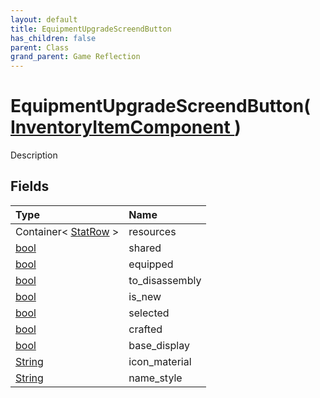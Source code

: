 ```yaml
---
layout: default
title: EquipmentUpgradeScreendButton
has_children: false
parent: Class
grand_parent: Game Reflection
---
```

# EquipmentUpgradeScreendButton( [ InventoryItemComponent ](/riftbreaker-wiki/docs/game-reflection/classes/inventory_item_component/) )
Description 

## Fields

| Type | Name |
|:----------|:--------------|
| Container< [StatRow](/riftbreaker-wiki/docs/game-reflection/classes/stat_row/) > | resources |
| [bool](/riftbreaker-wiki/docs/game-reflection/components/bool/) | shared |
| [bool](/riftbreaker-wiki/docs/game-reflection/components/bool/) | equipped |
| [bool](/riftbreaker-wiki/docs/game-reflection/components/bool/) | to_disassembly |
| [bool](/riftbreaker-wiki/docs/game-reflection/components/bool/) | is_new |
| [bool](/riftbreaker-wiki/docs/game-reflection/components/bool/) | selected |
| [bool](/riftbreaker-wiki/docs/game-reflection/components/bool/) | crafted |
| [bool](/riftbreaker-wiki/docs/game-reflection/components/bool/) | base_display |
| [String](/riftbreaker-wiki/docs/game-reflection/components/string/) | icon_material |
| [String](/riftbreaker-wiki/docs/game-reflection/components/string/) | name_style |

